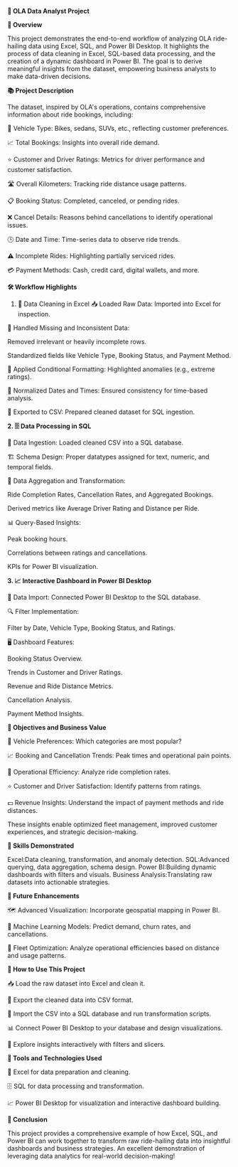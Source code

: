 **🚖 OLA Data Analyst Project**

**🧠 Overview**

This project demonstrates the end-to-end workflow of analyzing OLA ride-hailing data using Excel, SQL, and Power BI Desktop. It highlights the process of data cleaning in Excel, SQL-based data processing, and the creation of a dynamic dashboard in Power BI. The goal is to derive meaningful insights from the dataset, empowering business analysts to make data-driven decisions.

**📚 Project Description**

The dataset, inspired by OLA's operations, contains comprehensive information about ride bookings, including:

🚗 Vehicle Type: Bikes, sedans, SUVs, etc., reflecting customer preferences.

📈 Total Bookings: Insights into overall ride demand.

⭐ Customer and Driver Ratings: Metrics for driver performance and customer satisfaction.

🛣️ Overall Kilometers: Tracking ride distance usage patterns.

📋 Booking Status: Completed, canceled, or pending rides.

❌ Cancel Details: Reasons behind cancellations to identify operational issues.

🕒 Date and Time: Time-series data to observe ride trends.

⚠️ Incomplete Rides: Highlighting partially serviced rides.

💳 Payment Methods: Cash, credit card, digital wallets, and more.


**🛠️ Workflow Highlights**

1. 🧹 Data Cleaning in Excel
📥 Loaded Raw Data: Imported into Excel for inspection.

🧹 Handled Missing and Inconsistent Data:

Removed irrelevant or heavily incomplete rows.

Standardized fields like Vehicle Type, Booking Status, and Payment Method.

🎨 Applied Conditional Formatting: Highlighted anomalies (e.g., extreme ratings).

📅 Normalized Dates and Times: Ensured consistency for time-based analysis.

💾 Exported to CSV: Prepared cleaned dataset for SQL ingestion.

**2. 🗄️ Data Processing in SQL**

📂 Data Ingestion: Loaded cleaned CSV into a SQL database.

🏗️ Schema Design: Proper datatypes assigned for text, numeric, and temporal fields.

🔄 Data Aggregation and Transformation:

Ride Completion Rates, Cancellation Rates, and Aggregated Bookings.

Derived metrics like Average Driver Rating and Distance per Ride.

📊 Query-Based Insights:

Peak booking hours.

Correlations between ratings and cancellations.

KPIs for Power BI visualization.

**3. 📈 Interactive Dashboard in Power BI Desktop**

🔗 Data Import: Connected Power BI Desktop to the SQL database.

🔍 Filter Implementation:

Filter by Date, Vehicle Type, Booking Status, and Ratings.

🖥️ Dashboard Features:

Booking Status Overview.

Trends in Customer and Driver Ratings.

Revenue and Ride Distance Metrics.

Cancellation Analysis.

Payment Method Insights.


**🎯 Objectives and Business Value**

🚗 Vehicle Preferences: Which categories are most popular?

📈 Booking and Cancellation Trends: Peak times and operational pain points.

🔧 Operational Efficiency: Analyze ride completion rates.

⭐ Customer and Driver Satisfaction: Identify patterns from ratings.

💵 Revenue Insights: Understand the impact of payment methods and ride distances.

These insights enable optimized fleet management, improved customer experiences, and strategic decision-making.


**💼 Skills Demonstrated**

Excel:Data cleaning, transformation, and anomaly detection.
SQL:Advanced querying, data aggregation, schema design.
Power BI:Building dynamic dashboards with filters and visuals.
Business Analysis:Translating raw datasets into actionable strategies.


**🚀 Future Enhancements**

🗺️ Advanced Visualization: Incorporate geospatial mapping in Power BI.

🤖 Machine Learning Models: Predict demand, churn rates, and cancellations.

🚛 Fleet Optimization: Analyze operational efficiencies based on distance and usage patterns.


**📝 How to Use This Project**

📥 Load the raw dataset into Excel and clean it.

💾 Export the cleaned data into CSV format.

📂 Import the CSV into a SQL database and run transformation scripts.

📊 Connect Power BI Desktop to your database and design visualizations.

🔎 Explore insights interactively with filters and slicers.


**🧰 Tools and Technologies Used**

🧹 Excel for data preparation and cleaning.

🗄️ SQL for data processing and transformation.

📈 Power BI Desktop for visualization and interactive dashboard building.


**🏁 Conclusion**

This project provides a comprehensive example of how Excel, SQL, and Power BI can work together to transform raw ride-hailing data into insightful dashboards and business strategies.
An excellent demonstration of leveraging data analytics for real-world decision-making!
